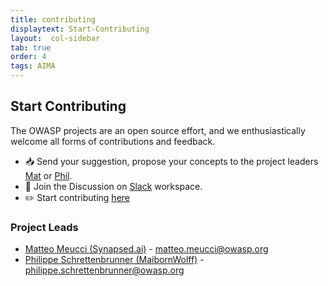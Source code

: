```yaml
---
title: contributing 
displaytext: Start-Contributing
layout:  col-sidebar
tab: true
order: 4
tags: AIMA
---
```


## Start Contributing 

The OWASP projects are an open source effort, and we enthusiastically welcome all forms of contributions and feedback.

- 📥 Send your suggestion, propose your concepts to the project leaders [Mat](mailto:matteo.meucci@owasp.org) or [Phil](mailto:philippe.schrettenbrunner@owasp.org).
- 👋 Join the Discussion on [Slack](https://join.slack.com/t/owasp/shared_invite/zt-2xh7welj5-ueQHlFJfmFPL_TKb4LCd6Q) workspace.
- ✏️ Start contributing [here](https://github.com/OWASP/www-project-ai-maturity-assessment/)

### Project Leads

- [Matteo Meucci (Synapsed.ai)](https://www.linkedin.com/in/meucci/) - [matteo.meucci@owasp.org](mailto:matteo.meucci@owasp.org)
- [Philippe Schrettenbrunner (MaibornWolff)](https://www.linkedin.com/in/philippe-schrettenbrunner/) - [philippe.schrettenbrunner@owasp.org](mailto:philippe.schrettenbrunner@owasp.org)
